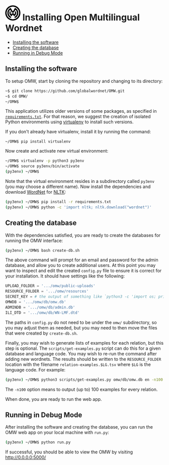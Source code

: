 # <img src="omw/static/omw-logo.svg" width="48" height="48" alt="OMW logo" /> Installing Open Multilingual Wordnet

* [Installing the software](#Installing-the-software)
* [Creating the database](#Creating-the-database)
* [Running in Debug Mode](#Running-in-Debug-Mode)

## Installing the software

To setup OMW, start by cloning the repository and changing to its directory:

```bash
~$ git clone https://github.com/globalwordnet/OMW.git
~$ cd OMW/
~/OMW$
```

This application utilizes older versions of some packages, as specified in [`requirements.txt`](requirements.txt).
For that reason, we suggest the creation of isolated Python environments using [virtualenv](https://virtualenv.pypa.io) to install such versions.

If you don't already have virtualenv, install it by running the command:
```
~/OMW$ pip install virtualenv
```

Now create and activate new virtual environment:

```bash
~/OMW$ virtualenv -p python3 py3env
~/OMW$ source py3env/bin/activate
(py3env) ~/OMW$
```

Note that the virtual environment resides in a subdirectory called `py3env` (you may choose a different name).
Now install the dependencies and download [WordNet](https://wordnet.princeton.edu/) for [NLTK](http://www.nltk.org/):

```bash
(py3env) ~/OMW$ pip install -r requirements.txt
(py3env) ~/OMW$ python -c 'import nltk; nltk.download("wordnet")'
```

## Creating the database

With the dependencies satisfied, you are ready to create the databases for running the OMW interface:

``` bash
(py3env) ~/OMW$ bash create-db.sh
```

The above command will prompt for an email and password for the admin database, and allow you to create additional users.
At this point you may want to inspect and edit the created `config.py` file to ensure it is correct for your installation.
It should have settings like the following:

``` python
UPLOAD_FOLDER = '.../omw/public-uploads'
RESOURCE_FOLDER = '.../omw/resources'
SECRET_KEY = # the output of something like `python3 -c 'import os; print(os.urandom(24))'`
OMWDB = '.../omw/db/omw.db'
ADMINDB = '.../omw/db/admin.db'
ILI_DTD = '.../omw/db/WN-LMF.dtd'
```

The paths in `config.py` do not need to be under the `omw/` subdirectory, so you may adjust them as needed, but you may need to then move the files that were created by `create-db.sh`.

Finally, you may wish to generate lists of examples for each relation, but this step is optional. The `scripts/get-examples.py` script can do this for a given database and language code. You may wish to re-run the command after adding new wordnets. The results should be written to the `RESOURCE_FOLDER` location with the filename `relation-examples.$LG.tsv` where `$LG` is the language code. For example:

``` bash
(py3env) ~/OMW$ python3 scripts/get-examples.py omw/db/omw.db en -n100 > omw/resources/relation-examples.en.tsv
```

The `-n100` option means to output (up to) 100 examples for every relation.

When done, you are ready to run the web app.

## Running in Debug Mode

After installing the software and creating the database, you can run the OMW web app on your local machine with `run.py`:

``` bash
(py3env) ~/OMW$ python run.py
```

If successful, you should be able to view the OMW by visiting http://0.0.0.0:5000/


